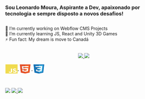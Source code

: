 ### Sou Leonardo Moura, Aspirante a Dev, apaixonado por tecnologia e sempre disposto a novos desafios!

<!--
**LMoura94/LMoura94** is a ✨ _special_ ✨ repository because its `README.md` (this file) appears on your GitHub profile.

Here are some ideas to get you started:

- 🔭 I’m currently working on ...
- 🌱 I’m currently learning ...
- 👯 I’m looking to collaborate on ...
- 🤔 I’m looking for help with ...
- 💬 Ask me about ...
- 📫 How to reach me: ...
- 😄 Pronouns: ...
- ⚡ Fun fact: ...
-->
  
  ##
  
🔭 I’m currently working on Webflow CMS Projects <br>
🌱 I’m currently learning JS, React and Unity 3D Games <br>
⚡ Fun fact: My dream is move to Canadá<br>
  
  ##
  
<div align="center">
  <a href="https://github.com/Lmoura94">
  <img height="130em" src="https://github-readme-stats.vercel.app/api?username=Lmoura94&show_icons=true&theme=codeSTACKr&include_all_commits=true&count_private=true"/>
  <img height="130em" src="https://github-readme-stats.vercel.app/api/top-langs/?username=Lmoura94&layout=compact&langs_count=7&theme=codeSTACKr"/>
</div>
  
<div style="display: inline_block"><br>
  <img align="center" alt="Leo-Js" height="30" width="40" src="https://raw.githubusercontent.com/devicons/devicon/master/icons/javascript/javascript-plain.svg">
  <img align="center" alt="Leo-HTML" height="30" width="40" src="https://raw.githubusercontent.com/devicons/devicon/master/icons/html5/html5-original.svg">
  <img align="center" alt="Leo-CSS" height="30" width="40" src="https://raw.githubusercontent.com/devicons/devicon/master/icons/css3/css3-original.svg">
</div>
  
  ##
  
<div>
<div style="display: inline_block"><br>
 <a href="https://www.linkedin.com/in/leonardo-moura-a997b4200/" target="_blank"><img src="https://img.shields.io/badge/-LinkedIn-%230077B5?style=for-the-badge&logo=linkedin&logoColor=white" target="_blank"></a> 
<a href="https://api.whatsapp.com/send/?phone=%2B5512991897072&text&app_absent=0" target="_blank"><img src="https://img.shields.io/badge/WhatsApp-25D366?style=for-the-badge&logo=whatsapp&logoColor=white" target="_blank">
<a href="mailto:leonardo.moura.ismart@gmail.com" target="_blank"><img src="https://img.shields.io/badge/Gmail-D14836?style=for-the-badge&logo=gmail&logoColor=white" target="_blank">
 </div>


